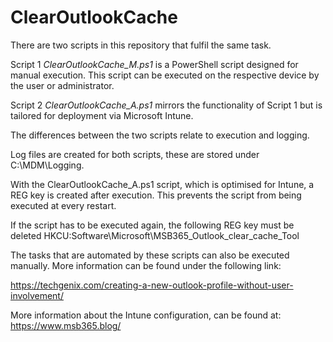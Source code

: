 # ClearOutlookCache

There are two scripts in this repository that fulfil the same task.


Script 1 *ClearOutlookCache_M.ps1* is a PowerShell script designed for manual execution. This script can be executed on the respective device by the user or administrator.

Script 2 *ClearOutlookCache_A.ps1* mirrors the functionality of Script 1 but is tailored for deployment via Microsoft Intune. 

The differences between the two scripts relate to execution and logging.

Log files are created for both scripts, these are stored under C:\MDM\Logging.

With the ClearOutlookCache_A.ps1 script, which is optimised for Intune, a REG key is created after execution. This prevents the script from being executed at every restart.

If the script has to be executed again, the following REG key must be deleted
HKCU:Software\Microsoft\MSB365_Outlook_clear_cache_Tool

The tasks that are automated by these scripts can also be executed manually. More information can be found under the following link:

https://techgenix.com/creating-a-new-outlook-profile-without-user-involvement/


More information about the Intune configuration, can be found at: https://www.msb365.blog/
